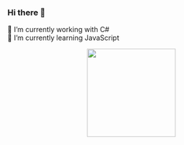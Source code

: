 ### Hi there 👋

🔭 I’m currently working with C# <br>
 🌱 I’m currently learning JavaScript
 
 <div align="center">
  <a href="https://github.com/LeonardoMeger">
 <img height="180em" src="https://github-readme-stats.vercel.app/api/top-langs/?username=LeonardoMeger&layout=compact&langs_count=7&theme=dracula"/>
</div>

<!--
**LeonardoMeger/LeonardoMeger** is a ✨ _special_ ✨ repository because its `README.md` (this file) appears on your GitHub profile.

Here are some ideas to get you started:

- ...

- 👯 I’m looking to collaborate on ...
- 🤔 I’m looking for help with ...
- 💬 Ask me about ...
- 📫 How to reach me: ...
- 😄 Pronouns: ...
- ⚡ Fun fact: ...
-->
